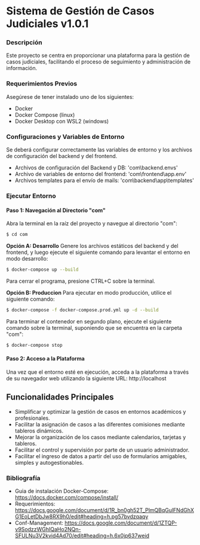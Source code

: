 # Sistema de Gestión de Casos Judiciales v1.0.1

### Descripción
Este proyecto se centra en proporcionar una plataforma para la gestión de casos judiciales, facilitando el proceso de seguimiento y administración de información. <br/>


### Requerimientos Previos
Asegúrese de tener instalado uno de los siguientes:
- Docker
- Docker Compose (linux)
- Docker Desktop con WSL2 (windows)

### Configuraciones y Variables de Entorno
Se deberá configurar correctamente las variables de entorno y los archivos de configuración del backend y del frontend.
* Archivos de configuración del Backend y DB: 'com\backend\.envs'
* Archivo de variables de entorno del frontend: 'com\frontend\app\.env'
* Archivos templates para el envío de mails: 'com\backend\app\templates'

### Ejecutar Entorno

#### Paso 1: Navegación al Directorio "com"
Abra la terminal en la raíz del proyecto y navegue al directorio "com":
```bash
$ cd com
```

**Opción A: Desarrollo**
Genere los archivos estáticos del backend y del frontend, y luego ejecute el siguiente comando para levantar el entorno en modo desarrollo:
```bash
$ docker-compose up --build
```
Para cerrar el programa, presione CTRL+C sobre la terminal.<br />

**Opción B: Produccion**
Para ejecutar en modo producción, utilice el siguiente comando:
```bash
$ docker-compose -f docker-compose.prod.yml up -d --build
```
Para terminar el contenedor en segundo plano, ejecute el siguiente comando sobre la terminal, suponiendo que se encuentra en la carpeta "com":
```bash
$ docker-compose stop
```


#### Paso 2: Acceso a la Plataforma
Una vez que el entorno esté en ejecución, acceda a la plataforma a través de su navegador web utilizando la siguiente URL:
http://localhost

## Funcionalidades Principales
* Simplificar y optimizar la gestión de casos en entornos académicos y profesionales.
* Facilitar la asignación de casos a las diferentes comisiones mediante tableros dinámicos.
* Mejorar la organización de los casos mediante calendarios, tarjetas y tableros.
* Facilitar el control y supervisión por parte de un usuario administrador.
* Facilitar el ingreso de datos a partir del uso de formularios amigables, simples y autogestionables. 

### Bibliografía
- Guia de instalación Docker-Compose: https://docs.docker.com/compose/install/
- Requerimientos: https://docs.google.com/document/d/1R_bn0gh52T_PlmQBqGulFNdGhXG1EoLetDbJw8RX9h0/edit#heading=h.pg57bvdzqaqy
- Conf-Management: https://docs.google.com/document/d/1ZTQP-v9SodzzWGhIQaHo2NQn-SFULNu3V2kvid4Ad70/edit#heading=h.6x0jp637weid

